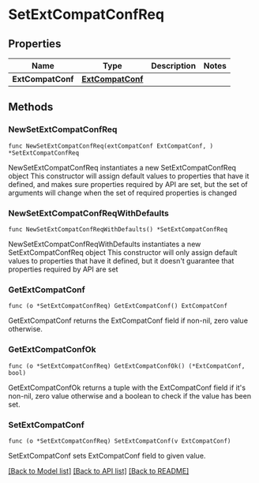 # SetExtCompatConfReq

## Properties

Name | Type | Description | Notes
------------ | ------------- | ------------- | -------------
**ExtCompatConf** | [**ExtCompatConf**](ExtCompatConf.md) |  | 

## Methods

### NewSetExtCompatConfReq

`func NewSetExtCompatConfReq(extCompatConf ExtCompatConf, ) *SetExtCompatConfReq`

NewSetExtCompatConfReq instantiates a new SetExtCompatConfReq object
This constructor will assign default values to properties that have it defined,
and makes sure properties required by API are set, but the set of arguments
will change when the set of required properties is changed

### NewSetExtCompatConfReqWithDefaults

`func NewSetExtCompatConfReqWithDefaults() *SetExtCompatConfReq`

NewSetExtCompatConfReqWithDefaults instantiates a new SetExtCompatConfReq object
This constructor will only assign default values to properties that have it defined,
but it doesn't guarantee that properties required by API are set

### GetExtCompatConf

`func (o *SetExtCompatConfReq) GetExtCompatConf() ExtCompatConf`

GetExtCompatConf returns the ExtCompatConf field if non-nil, zero value otherwise.

### GetExtCompatConfOk

`func (o *SetExtCompatConfReq) GetExtCompatConfOk() (*ExtCompatConf, bool)`

GetExtCompatConfOk returns a tuple with the ExtCompatConf field if it's non-nil, zero value otherwise
and a boolean to check if the value has been set.

### SetExtCompatConf

`func (o *SetExtCompatConfReq) SetExtCompatConf(v ExtCompatConf)`

SetExtCompatConf sets ExtCompatConf field to given value.



[[Back to Model list]](../README.md#documentation-for-models) [[Back to API list]](../README.md#documentation-for-api-endpoints) [[Back to README]](../README.md)


